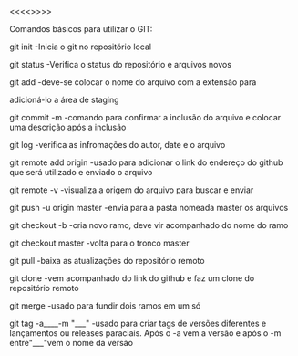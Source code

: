 <p><<<<<Alexandre Hoss>>>>></p>

<head>Comandos básicos para utilizar o GIT:</head>

<p>git init					-Inicia o git no repositório local</p>
<p>git status				-Verifica o status do repositório e arquivos novos
<p>git add					-deve-se colocar o nome do arquivo com a extensão para <p>adicioná-lo a área de staging</p>
<p>git commit -m				-comando para confirmar a inclusão do arquivo e colocar uma descrição após a inclusão</p>
<p>git log					-verifica as infromações do autor, date e o arquivo</p>
<p>git remote add origin		-usado para adicionar o link do endereço do github que será utilizado e enviado o arquivo</p>
<p>git remote -v				-visualiza a origem do arquivo para buscar e enviar</p>
<p>git push -u origin master		-envia para a pasta nomeada master os arquivos</p>
<p>git checkout -b			-cria novo ramo, deve vir acompanhado do nome do ramo</p>
<p>git checkout master		-volta para o tronco master</p>
<p>git pull				-baixa as atualizações do repositório remoto</p>
<p>git clone				-vem acompanhado do link do github e faz um clone do repositório remoto</p>
<p>git merge				-usado para fundir dois ramos em um só
<p>git tag -a____-m "___"		-usado para criar tags de versões diferentes e lançamentos ou releases paraciais. Após o -a vem a versão e após o -m entre"___"vem o nome da versão</p>
 
